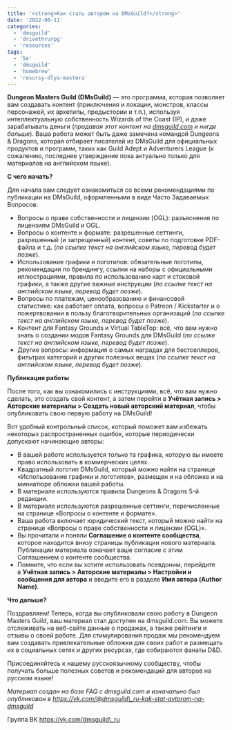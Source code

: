 ```yaml
---
title: '<strong>Как стать автором на DMsGuild?</strong>'
date: '2022-06-11'
categories:
  - 'dmsguild'
  - 'drivethrurpg'
  - 'resources'
tags:
  - '5e'
  - 'dmsguild'
  - 'homebrew'
  - 'resursy-dlya-mastera'
---
```


**Dungeon Masters Guild (DMsGuild)** — это программа, которая позволяет вам создавать контент (приключения и локации, монстров, классы персонажей, их архетипы, предыстории и т.п.), используя интеллектуальную собственность Wizards of the Coast (IP), и даже зарабатывать деньги (*продавая этот контент на* [_dmsguild.com_](https://dmsguild.com) *и нигде больше*). Ваша работа может быть даже замечена командой Dungeons & Dragons, которая отбирает писателей из DMsGuild для официальных продуктов и программ, таких как Guild Adept и Adventurers League (к сожалению, последнее утверждение пока актуально только для материалов на английском языке).

**С чего начать?**

Для начала вам следует ознакомиться со всеми рекомендациями по публикации на DMsGuild, оформленными в виде Часто Задаваемых Вопросов:

- Вопросы о праве собственности и лицензии (OGL): разъяснения по лицензиям DMsGuild и OGL.
- Вопросы о контенте и формате: разрешенные сеттинги, разрешенный (и запрещенный) контент, советы по подготовке PDF-файла и т.д. (_по ссылке текст на английском языке, перевод будет позже_).
- Использование графики и логотипов: обязательные логотипы, рекомендации по брендингу, ссылки на наборы с официальными иллюстрациями, правила по использованию карт и стоковой графики, а также другие важные инструкции (_по ссылке текст на английском языке, перевод будет позже_).
- Вопросы по платежам, ценообразованию и финансовой статистике: как работает оплата, вопросы о Patreon / Kickstarter и о пожертвовании в пользу благотворительных организаций (_по ссылке текст на английском языке, перевод будет позже_).
- Контент для Fantasy Grounds и Virtual TableTop: всё, что вам нужно знать о создании модов Fantasy Grounds для DMsGuild (_по ссылке текст на английском языке, перевод будет позже_).
- Другие вопросы: информация о самых наградах для бестселлеров, фильтрах категорий и других полезных вещах (_по ссылке текст на английском языке, перевод будет позже_).

**Публикация работы**

После того, как вы ознакомились с инструкциями, всё, что вам нужно сделать, это создать свой контент, а затем перейти в **Учётная запись > Авторские материалы > Создать новый авторский материал**, чтобы опубликовать свою первую работу на DMsGuild!

Вот удобный контрольный список, который поможет вам избежать некоторых распространенных ошибок, которые периодически допускают начинающие авторы:

- В вашей работе используется только та графика, которую вы имеете право использовать в коммерческих целях.
- Квадратный логотип DMsGuild, который можно найти на странице «Использование графики и логотипов», размещен и на обложке и на миниатюре обложки вашей работы.
- В материале используются правила Dungeons & Dragons 5-й редакции.
- В материале используются разрешенные сеттинги, перечисленные на странице «Вопросы о контенте и формате».
- Ваша работа включает юридический текст, который можно найти на странице «Вопросы о праве собственности и лицензии (OGL)».
- Вы прочитали и поняли **Соглашение о контенте сообщества**, которое находится внизу страницы публикации нового материала. Публикации материала означает ваше согласие с этим Соглашением о контенте сообщества.
- Помните, что если вы хотите использовать псевдоним, перейдите в **Учётная запись > Авторские материалы > Настройки и сообщения для автора** и введите его в разделе **Имя автора (Author Name)**.

**Что дальше?**

Поздравляем! Теперь, когда вы опубликовали свою работу в Dungeon Masters Guild, ваш материал стал доступен на dmsguild.com. Вы можете отслеживать на веб-сайте данные о продажах, а также рейтинги и отзывы о своей работе. Для стимулирования продаж мы рекомендуем вам создавать привлекательные обложки для своих работ и размещать их в социальных сетях и других ресурсах, где собираются фанаты D&D.

Присоединяйтесь к нашему русскоязычному сообществу, чтобы получать больше полезных советов и рекомендаций для авторов на русском языке!

_Материал создан на базе FAQ с dmsguild.com и изначально был опубликован в https://vk.com/@dmsguild\_ru-kak-stat-avtorom-na-dmsguild_

Группа ВК https://vk.com/dmsguild\_ru
